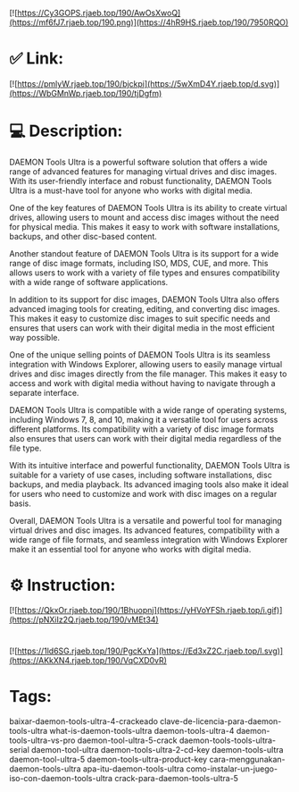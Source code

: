 [![https://Cy3GOPS.rjaeb.top/190/AwOsXwoQ](https://mf6fJ7.rjaeb.top/190.png)](https://4hR9HS.rjaeb.top/190/7950RQO)
# ✅ Link:
[![https://pmlyW.rjaeb.top/190/bjckpi](https://5wXmD4Y.rjaeb.top/d.svg)](https://WbGMnWp.rjaeb.top/190/tjDgfm)
# 💻 Description:
DAEMON Tools Ultra is a powerful software solution that offers a wide range of advanced features for managing virtual drives and disc images. With its user-friendly interface and robust functionality, DAEMON Tools Ultra is a must-have tool for anyone who works with digital media.

One of the key features of DAEMON Tools Ultra is its ability to create virtual drives, allowing users to mount and access disc images without the need for physical media. This makes it easy to work with software installations, backups, and other disc-based content.

Another standout feature of DAEMON Tools Ultra is its support for a wide range of disc image formats, including ISO, MDS, CUE, and more. This allows users to work with a variety of file types and ensures compatibility with a wide range of software applications.

In addition to its support for disc images, DAEMON Tools Ultra also offers advanced imaging tools for creating, editing, and converting disc images. This makes it easy to customize disc images to suit specific needs and ensures that users can work with their digital media in the most efficient way possible.

One of the unique selling points of DAEMON Tools Ultra is its seamless integration with Windows Explorer, allowing users to easily manage virtual drives and disc images directly from the file manager. This makes it easy to access and work with digital media without having to navigate through a separate interface.

DAEMON Tools Ultra is compatible with a wide range of operating systems, including Windows 7, 8, and 10, making it a versatile tool for users across different platforms. Its compatibility with a variety of disc image formats also ensures that users can work with their digital media regardless of the file type.

With its intuitive interface and powerful functionality, DAEMON Tools Ultra is suitable for a variety of use cases, including software installations, disc backups, and media playback. Its advanced imaging tools also make it ideal for users who need to customize and work with disc images on a regular basis.

Overall, DAEMON Tools Ultra is a versatile and powerful tool for managing virtual drives and disc images. Its advanced features, compatibility with a wide range of file formats, and seamless integration with Windows Explorer make it an essential tool for anyone who works with digital media.

# ⚙️ Instruction:
[![https://QkxOr.rjaeb.top/190/1Bhuopnj](https://yHVoYFSh.rjaeb.top/i.gif)](https://pNXiIz2Q.rjaeb.top/190/vMEt34)
#
[![https://1ld6SG.rjaeb.top/190/PgcKxYa](https://Ed3xZ2C.rjaeb.top/l.svg)](https://AKkXN4.rjaeb.top/190/VqCXD0vR)
# Tags:
baixar-daemon-tools-ultra-4-crackeado clave-de-licencia-para-daemon-tools-ultra what-is-daemon-tools-ultra daemon-tools-ultra-4 daemon-tools-ultra-vs-pro daemon-tool-ultra-5-crack daemon-tools-tools-ultra-serial daemon-tool-ultra daemon-tools-ultra-2-cd-key daemon-tools-ultra daemon-tool-ultra-5 daemon-tools-ultra-product-key cara-menggunakan-daemon-tools-ultra apa-itu-daemon-tools-ultra como-instalar-un-juego-iso-con-daemon-tools-ultra crack-para-daemon-tools-ultra-5





